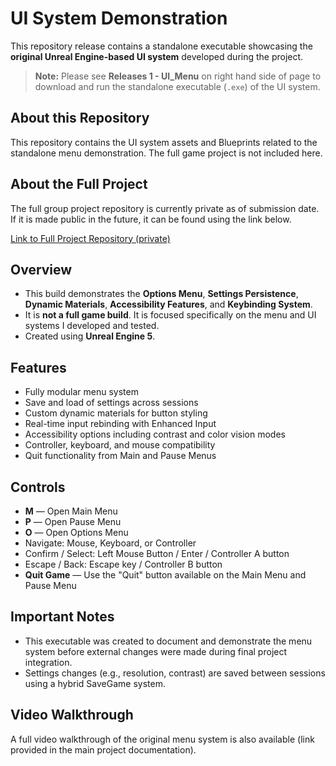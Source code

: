 # UI System Demonstration

This repository release contains a standalone executable showcasing the **original Unreal Engine-based UI system** developed during the project.

> **Note:** Please see **Releases 1 - UI_Menu** on right hand side of page to download and run the standalone executable (`.exe`) of the UI system.

## About this Repository
This repository contains the UI system assets and Blueprints related to the standalone menu demonstration. The full game project is not included here.

## About the Full Project
The full group project repository is currently private as of submission date. If it is made public in the future, it can be found using the link below.

[Link to Full Project Repository (private)](https://github.com/University-for-the-Creative-Arts/The-Last-Drop.git)


## Overview
- This build demonstrates the **Options Menu**, **Settings Persistence**, **Dynamic Materials**, **Accessibility Features**, and **Keybinding System**.
- It is **not a full game build**. It is focused specifically on the menu and UI systems I developed and tested.
- Created using **Unreal Engine 5**.

## Features
- Fully modular menu system
- Save and load of settings across sessions
- Custom dynamic materials for button styling
- Real-time input rebinding with Enhanced Input
- Accessibility options including contrast and color vision modes
- Controller, keyboard, and mouse compatibility
- Quit functionality from Main and Pause Menus

## Controls
- **M** — Open Main Menu
- **P** — Open Pause Menu
- **O** — Open Options Menu
- Navigate: Mouse, Keyboard, or Controller
- Confirm / Select: Left Mouse Button / Enter / Controller A button
- Escape / Back: Escape key / Controller B button
- **Quit Game** — Use the "Quit" button available on the Main Menu and Pause Menu

## Important Notes
- This executable was created to document and demonstrate the menu system before external changes were made during final project integration.
- Settings changes (e.g., resolution, contrast) are saved between sessions using a hybrid SaveGame system.

## Video Walkthrough
A full video walkthrough of the original menu system is also available (link provided in the main project documentation).
